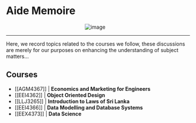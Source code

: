 # Aide Memoire

<div align="center">
  <img src="https://media.tenor.com/RodoTN3gIW0AAAAC/back-to-school-reading.gif"  alt="image"  />
  <img width="12" />
 
</div>
<hr>

Here, we record topics related to the courses we follow, these discussions are merely for our purposes on enhancing the understanding of subject matters...

## Courses

- [[AGM4367]] | **Economics and Marketing for Engineers**
- [[EEI4362]] | **Object Oriented Design**
- [[LLJ3265]] | **Introduction to Laws of Sri Lanka**
- [[EEI4366]] | **Data Modelling and Database Systems**
- [[EEX4373]] | **Data Science**


